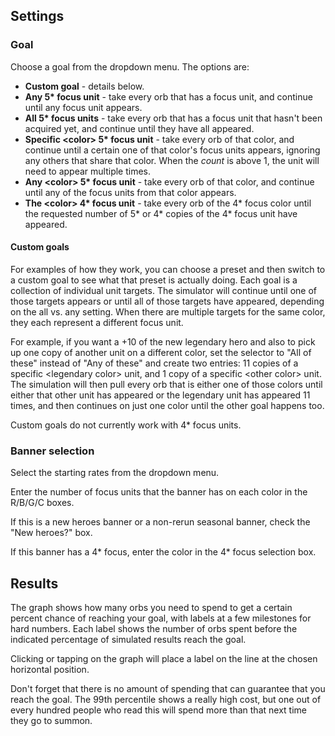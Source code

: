 ## Settings

### Goal

Choose a goal from the dropdown menu. The options are:

* **Custom goal** - details below.
* **Any 5\* focus unit** - take every orb that has a focus unit, and continue until any focus unit appears.
* **All 5\* focus units** - take every orb that has a focus unit that hasn't been acquired yet, and continue until they have all appeared.
* **Specific \<color\> 5\* focus unit** - take every orb of that color, and continue until a certain one of that color's focus units appears, ignoring any others that share that color. When the *count* is above 1, the unit will need to appear multiple times.
* **Any \<color\> 5\* focus unit** - take every orb of that color, and continue until any of the focus units from that color appears.
* **The \<color\> 4\* focus unit** - take every orb of the 4\* focus color until the requested number of 5\* or 4\* copies of the 4\* focus unit have appeared.

#### Custom goals

For examples of how they work, you can choose a preset and then switch to a custom goal to see what that preset is actually doing. Each goal is a collection of individual unit targets. The simulator will continue until one of those targets appears or until all of those targets have appeared, depending on the all vs. any setting. When there are multiple targets for the same color, they each represent a different focus unit.

For example, if you want a +10 of the new legendary hero and also to pick up one copy of another unit on a different color, set the selector to "All of these" instead of "Any of these" and create two entries: 11 copies of a specific \<legendary color\> unit, and 1 copy of a specific \<other color\> unit. The simulation will then pull every orb that is either one of those colors until either that other unit has appeared or the legendary unit has appeared 11 times, and then continues on just one color until the other goal happens too.

Custom goals do not currently work with 4\* focus units.

### Banner selection

Select the starting rates from the dropdown menu.

Enter the number of focus units that the banner has on each color in the R/B/G/C boxes.

If this is a new heroes banner or a non-rerun seasonal banner, check the "New heroes?" box.

If this banner has a 4* focus, enter the color in the 4\* focus selection box.

## Results

The graph shows how many orbs you need to spend to get a certain percent chance of reaching your goal, with labels at a few milestones for hard numbers. Each label shows the number of orbs spent before the indicated percentage of simulated results reach the goal.

Clicking or tapping on the graph will place a label on the line at the chosen horizontal position.

Don't forget that there is no amount of spending that can guarantee that you reach the goal. The 99th percentile shows a really high cost, but one out of every hundred people who read this will spend more than that next time they go to summon.
